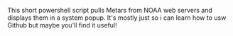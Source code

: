 This short powershell script pulls Metars from NOAA web servers and displays them in a system popup.
It's mostly just so i can learn how to usw Github but maybe you'll find it useful!